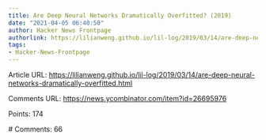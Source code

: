```yaml
---
title: Are Deep Neural Networks Dramatically Overfitted? (2019)
date: "2021-04-05 06:40:50"
author: Hacker News Frontpage
authorlink: https://lilianweng.github.io/lil-log/2019/03/14/are-deep-neural-networks-dramatically-overfitted.html
tags:
- Hacker-News-Frontpage
---
```


<p>Article URL: <a href="https://lilianweng.github.io/lil-log/2019/03/14/are-deep-neural-networks-dramatically-overfitted.html">https://lilianweng.github.io/lil-log/2019/03/14/are-deep-neural-networks-dramatically-overfitted.html</a></p>
<p>Comments URL: <a href="https://news.ycombinator.com/item?id=26695976">https://news.ycombinator.com/item?id=26695976</a></p>
<p>Points: 174</p>
<p># Comments: 66</p>
